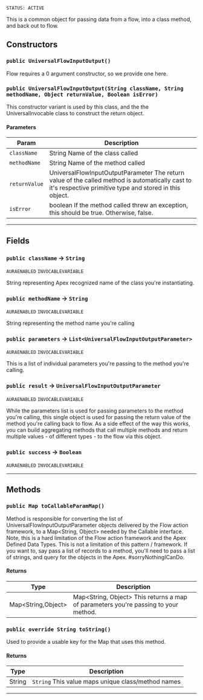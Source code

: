 `STATUS: ACTIVE`

This is a common object for passing data from a flow, into a class method, and back out to flow.

## Constructors

### `public UniversalFlowInputOutput()`

Flow requires a 0 argument constructor, so we provide one here.

### `public UniversalFlowInputOutput(String className, String methodName, Object returnValue, Boolean isError)`

This constructor variant is used by this class, and the the UniversalInvocable class to construct the return object.

#### Parameters

| Param         | Description                                                                                                                                                |
| ------------- | ---------------------------------------------------------------------------------------------------------------------------------------------------------- |
| `className`   | String Name of the class called                                                                                                                            |
| `methodName`  | String Name of the method called                                                                                                                           |
| `returnValue` | UniversalFlowInputOutputParameter The return value of the called method is automatically cast to it's respective primitive type and stored in this object. |
| `isError`     | boolean If the method called threw an exception, this should be true. Otherwise, false.                                                                    |

---

## Fields

### `public className` → `String`

`AURAENABLED`
`INVOCABLEVARIABLE`

String representing Apex recognized name of the class you're instantiating.

### `public methodName` → `String`

`AURAENABLED`
`INVOCABLEVARIABLE`

String representing the method name you're calling

### `public parameters` → `List<UniversalFlowInputOutputParameter>`

`AURAENABLED`
`INVOCABLEVARIABLE`

This is a list of individual parameters you're passing to the method you're calling.

### `public result` → `UniversalFlowInputOutputParameter`

`AURAENABLED`
`INVOCABLEVARIABLE`

While the parameters list is used for passing parameters to the method you're calling, this single object is used for passing the return value of the method you're calling back to flow. As a side effect of the way this works, you can build aggregating methods that call multiple methods and return multiple values - of different types - to the flow via this object.

### `public success` → `Boolean`

`AURAENABLED`
`INVOCABLEVARIABLE`

---

## Methods

### `public Map toCallableParamMap()`

Method is responsible for converting the list of UniversalFlowInputOutputParameter objects delivered by the Flow action framework, to a Map&lt;String, Object&gt; needed by the Callable interface. Note, this is a hard limitation of the Flow action framework and the Apex Defined Data Types. This is not a limitation of this pattern / framework. If you want to, say pass a list of records to a method, you'll need to pass a list of strings, and query for the objects in the Apex. #sorryNothingICanDo.

#### Returns

| Type               | Description                                                                         |
| ------------------ | ----------------------------------------------------------------------------------- |
| Map<String,Object> | Map<String, Object> This returns a map of parameters you're passing to your method. |

### `public override String toString()`

Used to provide a usable key for the Map that uses this method.

#### Returns

| Type   | Description                                        |
| ------ | -------------------------------------------------- |
| String | `String` This value maps unique class/method names |

---
